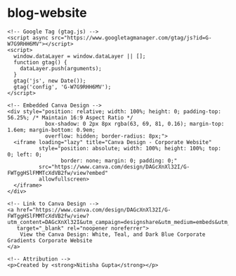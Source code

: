# blog-website
<!DOCTYPE html>
<html lang="en">
<head>
    <meta charset="UTF-8">
    <meta name="viewport" content="width=device-width, initial-scale=1.0">
    <meta name="description" content="View the Canva design for a white, teal, and dark blue corporate website template. Created by Nitisha Gupta.">
    <title>Corporate Website Design - Canva</title>

    <!-- Google Tag (gtag.js) -->
    <script async src="https://www.googletagmanager.com/gtag/js?id=G-W7G9RHH6MV"></script>
    <script>
      window.dataLayer = window.dataLayer || [];
      function gtag() {
        dataLayer.push(arguments);
      }
      gtag('js', new Date());
      gtag('config', 'G-W7G9RHH6MV');
    </script>
</head>
<body>

    <!-- Embedded Canva Design -->
    <div style="position: relative; width: 100%; height: 0; padding-top: 56.25%; /* Maintain 16:9 Aspect Ratio */ 
                box-shadow: 0 2px 8px rgba(63, 69, 81, 0.16); margin-top: 1.6em; margin-bottom: 0.9em; 
                overflow: hidden; border-radius: 8px;">
      <iframe loading="lazy" title="Canva Design - Corporate Website" 
              style="position: absolute; width: 100%; height: 100%; top: 0; left: 0; 
                     border: none; margin: 0; padding: 0;" 
              src="https://www.canva.com/design/DAGcXnXl32I/G-FWTggHSlFMMTcXdVB2fw/view?embed" 
              allowfullscreen>
      </iframe>
    </div>

    <!-- Link to Canva Design -->
    <a href="https://www.canva.com/design/DAGcXnXl32I/G-FWTggHSlFMMTcXdVB2fw/view?utm_content=DAGcXnXl32I&utm_campaign=designshare&utm_medium=embeds&utm_source=link" 
       target="_blank" rel="noopener noreferrer">
        View the Canva Design: White, Teal, and Dark Blue Corporate Gradients Corporate Website
    </a> 

    <!-- Attribution -->
    <p>Created by <strong>Nitisha Gupta</strong></p>

</body>
</html>
